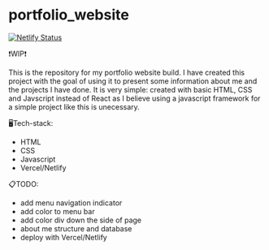 # portfolio_website
[![Netlify Status](https://api.netlify.com/api/v1/badges/02c7c6bd-d99f-47ee-9758-26a8b738283a/deploy-status)](https://app.netlify.com/sites/georgeussherportfolio/deploys)

❗WIP❗

This is the repository for my portfolio website build. I have created this project with the goal of using it to present some information about me and the projects I have done. 
It is very simple: created with basic HTML, CSS and Javscript instead of React as I believe using a javascript framework for a simple
project like this is unecessary. 


🖥️Tech-stack:
- HTML
- CSS
- Javascript
- Vercel/Netlify

📋TODO:
- add menu navigation indicator
- add color to menu bar 
- add color div down the side of page
- about me structure and database
- deploy with Vercel/Netlify

